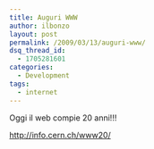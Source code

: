 ```yaml
---
title: Auguri WWW
author: ilbonzo
layout: post
permalink: /2009/03/13/auguri-www/
dsq_thread_id:
  - 1705281601
categories:
  - Development
tags:
  - internet
---
```

Oggi il web compie 20 anni!!!

http://info.cern.ch/www20/

<div class='kindleWidget kindleLight' >
  
</div>

